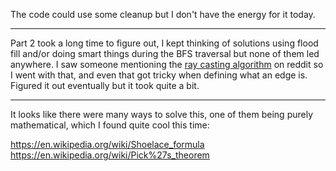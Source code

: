 The code could use some cleanup but I don't have the energy for it today.

---

Part 2 took a long time to figure out, I kept thinking of solutions using
flood fill and/or doing smart things during the BFS traversal but none of
them led anywhere. I saw someone mentioning the [ray casting
algorithm](https://en.wikipedia.org/wiki/Point_in_polygon#Ray_casting_algorithm)
on reddit so I went with that, and even that got tricky when defining what an
edge is. Figured it out eventually but it took quite a bit.

---

It looks like there were many ways to solve this, one of them being purely
mathematical, which I found quite cool this time:

https://en.wikipedia.org/wiki/Shoelace_formula
https://en.wikipedia.org/wiki/Pick%27s_theorem
